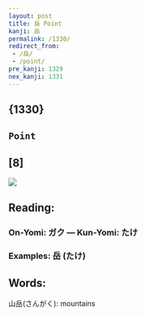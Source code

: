 ```yaml
---
layout: post
title: 岳 Point
kanji: 岳
permalink: /1330/
redirect_from:
 - /岳/
 - /point/
pre_kanji: 1329
nex_kanji: 1331
---
```


## {1330}

## `Point`

## [8]

<div class="stroke"><img src="E5B2B3.png" /></div>

## Reading:

### On-Yomi: ガク &mdash; Kun-Yomi: たけ

### Examples: 岳 (たけ)

## Words:

山岳(さんがく): mountains
